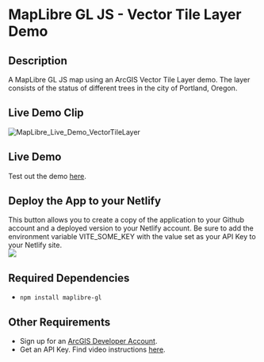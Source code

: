 # MapLibre GL JS - Vector Tile Layer Demo

## Description
A MapLibre GL JS map using an ArcGIS Vector Tile Layer demo. The layer consists of the status of different trees in the city of Portland, Oregon.

## Live Demo Clip
![MapLibre_Live_Demo_VectorTileLayer](https://user-images.githubusercontent.com/112517097/204543213-5a1ea349-d266-4147-94df-191d2444930a.gif)

## Live Demo
Test out the demo [here](https://maplibre-gljs-vectortilelayer-demo.netlify.app/).

## Deploy the App to your Netlify
This button allows you to create a copy of the application to your Github account and a deployed version to your Netlify account. Be sure to add the environment variable VITE_SOME_KEY with the value set as your API Key to your Netlify site. <br/>
<a target="_blank" href="https://app.netlify.com/start/deploy?repository=https://github.com/cyatteau/Deployed_MapLibre_GLJS_VectorTileLayer_Demo_Euro22_DevSummit"><img src="https://www.netlify.com/img/deploy/button.svg"></img></a>

## Required Dependencies <a name="dep"></a>

- `npm install maplibre-gl`

## Other Requirements <a name="req"></a>

- Sign up for an [ArcGIS Developer Account](https://developers.arcgis.com/sign-up/).
- Get an API Key. Find video instructions [here](https://www.youtube.com/watch?v=StVncn6DLzc.).

